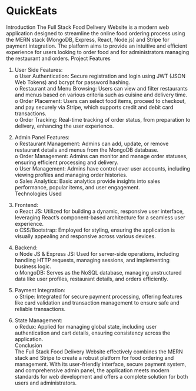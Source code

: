 # QuickEats
Introduction
The Full Stack Food Delivery Website is a modern web application designed to streamline the online food ordering process using the MERN stack (MongoDB, Express, React, Node.js) and Stripe for payment integration. The platform aims to provide an intuitive and efficient experience for users looking to order food and for administrators managing the restaurant and orders.
Project Features
1.	User Side Features:</br>
o	User Authentication: Secure registration and login using JWT (JSON Web Tokens) and bcrypt for password hashing.</br>
o	Restaurant and Menu Browsing: Users can view and filter restaurants and menus based on various criteria such as cuisine and delivery time.</br>
o	Order Placement: Users can select food items, proceed to checkout, and pay securely via Stripe, which supports credit and debit card transactions.</br>
o	Order Tracking: Real-time tracking of order status, from preparation to delivery, enhancing the user experience.</br>
2.	Admin Panel Features:</br>
o	Restaurant Management: Admins can add, update, or remove restaurant details and menus from the MongoDB database.</br>
o	Order Management: Admins can monitor and manage order statuses, ensuring efficient processing and delivery.</br>
o	User Management: Admins have control over user accounts, including viewing profiles and managing order histories.</br>
o	Sales Analytics: Basic analytics provide insights into sales performance, popular items, and user engagement.</br>
Technologies Used</br>
1.	Frontend:</br>
o	React JS: Utilized for building a dynamic, responsive user interface, leveraging React’s component-based architecture for a seamless user experience.</br>
o	CSS/Bootstrap: Employed for styling, ensuring the application is visually appealing and responsive across various devices.</br>


2.	Backend:</br>
o	Node JS & Express JS: Used for server-side operations, including handling HTTP requests, managing sessions, and implementing business logic.</br>
o	MongoDB: Serves as the NoSQL database, managing unstructured data like user profiles, restaurant details, and orders efficiently.</br>
3.	Payment Integration:</br>
o	Stripe: Integrated for secure payment processing, offering features like card validation and transaction management to ensure safe and reliable transactions.</br>
4.	State Management:</br>
o	Redux: Applied for managing global state, including user authentication and cart details, ensuring consistency across the application.</br>
Conclusion</br>
The Full Stack Food Delivery Website effectively combines the MERN stack and Stripe to create a robust platform for food ordering and management. With its user-friendly interface, secure payment system, and comprehensive admin panel, the application meets modern standards for web development and offers a complete solution for both users and administrators.</br>

